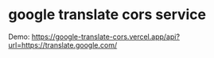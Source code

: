 # google translate cors service

Demo:
https://google-translate-cors.vercel.app/api?url=https://translate.google.com/
